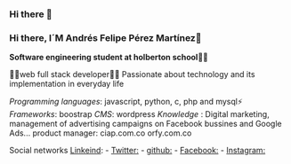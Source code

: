 ### Hi there 👋

### Hi there, I´M Andrés Felipe Pérez Martínez👋 

**Software engineering student at holberton school🧑‍🎓**

🧑‍💻web full stack developer🧑‍💻
Passionate about technology and its implementation in everyday life



*Programming languages*: javascript, python, c, php and mysql⚡
*Frameworks*: boostrap
*CMS*: wordpress
*Knowledge* : Digital marketing, management of advertising campaigns on Facebook bussines and Google Ads...
product manager:
ciap.com.co
orfy.com.co

Social networks
[Linkeind](https://www.linkedin.com/in/andr%C3%A9s-felipe-p%C3%A9rez-mart%C3%ADnez-60b593179/): - [Twitter:](https://twitter.com/andres97083145) - [github:](https://github.com/anfepema700) - [Facebook:](https://www.facebook.com/anfepema700/) - [Instagram:](https://www.instagram.com/perezmartinezandresfelipe/) 
